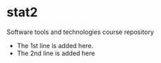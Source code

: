 # stat2
Software tools and technologies course repository

- The 1st line is added here.
- The 2nd line is added here
